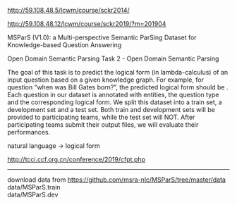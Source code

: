 http://59.108.48.5/lcwm/course/sckr2014/

http://59.108.48.12/lcwm/course/sckr2019/?m=201904

MSParS (V1.0): a Multi-perspective Semantic ParSing Dataset for Knowledge-based Question Answering      

Open Domain Semantic Parsing
Task 2 - Open Domain Semantic Parsing

The goal of this task is to predict the logical form (in lambda-calculus) of an input question based on a given knowledge graph. For example, for question “when was Bill Gates born?”, the predicted logical form should be . Each question in our dataset is annotated with entities, the question type and the corresponding logical form. We split this dataset into a train set, a development set and a test set. Both train and development sets will be provided to participating teams, while the test set will NOT. After participating teams submit their output files, we will evaluate their performances.

 
natural language -> logical form

http://tcci.ccf.org.cn/conference/2019/cfpt.php


------------------------------------------------------

download data from https://github.com/msra-nlc/MSParS/tree/master/data     
data/MSParS.train    
data/MSParS.dev    
